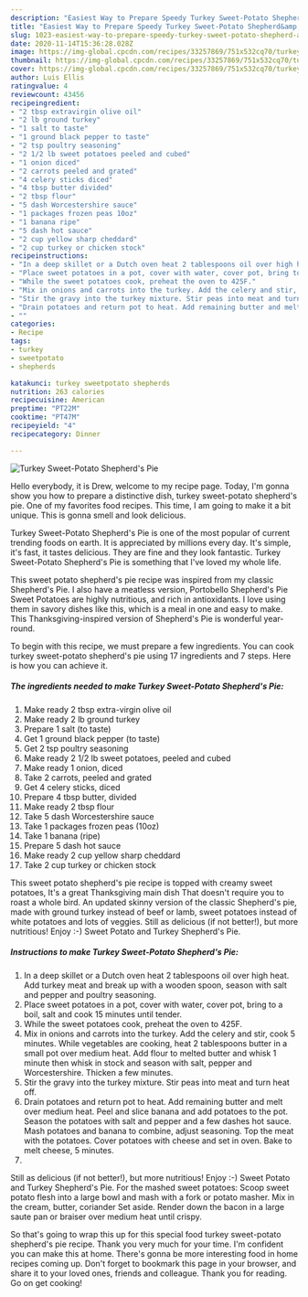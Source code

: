 ```yaml
---
description: "Easiest Way to Prepare Speedy Turkey Sweet-Potato Shepherd&amp;#39;s Pie"
title: "Easiest Way to Prepare Speedy Turkey Sweet-Potato Shepherd&amp;#39;s Pie"
slug: 1023-easiest-way-to-prepare-speedy-turkey-sweet-potato-shepherd-and-39-s-pie
date: 2020-11-14T15:36:28.028Z
image: https://img-global.cpcdn.com/recipes/33257869/751x532cq70/turkey-sweet-potato-shepherds-pie-recipe-main-photo.jpg
thumbnail: https://img-global.cpcdn.com/recipes/33257869/751x532cq70/turkey-sweet-potato-shepherds-pie-recipe-main-photo.jpg
cover: https://img-global.cpcdn.com/recipes/33257869/751x532cq70/turkey-sweet-potato-shepherds-pie-recipe-main-photo.jpg
author: Luis Ellis
ratingvalue: 4
reviewcount: 43456
recipeingredient:
- "2 tbsp extravirgin olive oil"
- "2 lb ground turkey"
- "1 salt to taste"
- "1 ground black pepper to taste"
- "2 tsp poultry seasoning"
- "2 1/2 lb sweet potatoes peeled and cubed"
- "1 onion diced"
- "2 carrots peeled and grated"
- "4 celery sticks diced"
- "4 tbsp butter divided"
- "2 tbsp flour"
- "5 dash Worcestershire sauce"
- "1 packages frozen peas 10oz"
- "1 banana ripe"
- "5 dash hot sauce"
- "2 cup yellow sharp cheddard"
- "2 cup turkey or chicken stock"
recipeinstructions:
- "In a deep skillet or a Dutch oven heat 2 tablespoons oil over high heat. Add turkey meat and break up with a wooden spoon, season with salt and pepper and poultry seasoning."
- "Place sweet potatoes in a pot, cover with water, cover pot, bring to a boil, salt and cook 15 minutes until tender."
- "While the sweet potatoes cook, preheat the oven to 425F."
- "Mix in onions and carrots into the turkey. Add the celery and stir, cook 5 minutes. While vegetables are cooking, heat 2 tablespoons butter in a small pot over medium heat. Add flour to melted butter and whisk 1 minute then whisk in stock and season with salt, pepper and Worcestershire. Thicken a few minutes."
- "Stir the gravy into the turkey mixture. Stir peas into meat and turn heat off."
- "Drain potatoes and return pot to heat. Add remaining butter and melt over medium heat. Peel and slice banana and add potatoes to the pot. Season the potatoes with salt and pepper and a few dashes hot sauce. Mash potatoes and banana to combine, adjust seasoning. Top the meat with the potatoes. Cover potatoes with cheese and set in oven. Bake to melt cheese, 5 minutes."
- ""
categories:
- Recipe
tags:
- turkey
- sweetpotato
- shepherds

katakunci: turkey sweetpotato shepherds 
nutrition: 263 calories
recipecuisine: American
preptime: "PT22M"
cooktime: "PT47M"
recipeyield: "4"
recipecategory: Dinner

---
```



![Turkey Sweet-Potato Shepherd&#39;s Pie](https://img-global.cpcdn.com/recipes/33257869/751x532cq70/turkey-sweet-potato-shepherds-pie-recipe-main-photo.jpg)

Hello everybody, it is Drew, welcome to my recipe page. Today, I'm gonna show you how to prepare a distinctive dish, turkey sweet-potato shepherd&#39;s pie. One of my favorites food recipes. This time, I am going to make it a bit unique. This is gonna smell and look delicious.

Turkey Sweet-Potato Shepherd&#39;s Pie is one of the most popular of current trending foods on earth. It is appreciated by millions every day. It's simple, it's fast, it tastes delicious. They are fine and they look fantastic. Turkey Sweet-Potato Shepherd&#39;s Pie is something that I've loved my whole life.

This sweet potato shepherd&#39;s pie recipe was inspired from my classic Shepherd&#39;s Pie. I also have a meatless version, Portobello Shepherd&#39;s Pie Sweet Potatoes are highly nutritious, and rich in antioxidants. I love using them in savory dishes like this, which is a meal in one and easy to make. This Thanksgiving-inspired version of Shepherd&#39;s Pie is wonderful year-round.


To begin with this recipe, we must prepare a few ingredients. You can cook turkey sweet-potato shepherd&#39;s pie using 17 ingredients and 7 steps. Here is how you can achieve it.

<!--inarticleads1-->

##### The ingredients needed to make Turkey Sweet-Potato Shepherd&#39;s Pie:

1. Make ready 2 tbsp extra-virgin olive oil
1. Make ready 2 lb ground turkey
1. Prepare 1 salt (to taste)
1. Get 1 ground black pepper (to taste)
1. Get 2 tsp poultry seasoning
1. Make ready 2 1/2 lb sweet potatoes, peeled and cubed
1. Make ready 1 onion, diced
1. Take 2 carrots, peeled and grated
1. Get 4 celery sticks, diced
1. Prepare 4 tbsp butter, divided
1. Make ready 2 tbsp flour
1. Take 5 dash Worcestershire sauce
1. Take 1 packages frozen peas (10oz)
1. Take 1 banana (ripe)
1. Prepare 5 dash hot sauce
1. Make ready 2 cup yellow sharp cheddard
1. Take 2 cup turkey or chicken stock


This sweet potato shepherd&#39;s pie recipe is topped with creamy sweet potatoes, It&#39;s a great Thanksgiving main dish That doesn&#39;t require you to roast a whole bird. An updated skinny version of the classic Shepherd&#39;s pie, made with ground turkey instead of beef or lamb, sweet potatoes instead of white potatoes and lots of veggies. Still as delicious (if not better!), but more nutritious! Enjoy :-) Sweet Potato and Turkey Shepherd&#39;s Pie. 

<!--inarticleads2-->

##### Instructions to make Turkey Sweet-Potato Shepherd&#39;s Pie:

1. In a deep skillet or a Dutch oven heat 2 tablespoons oil over high heat. Add turkey meat and break up with a wooden spoon, season with salt and pepper and poultry seasoning.
1. Place sweet potatoes in a pot, cover with water, cover pot, bring to a boil, salt and cook 15 minutes until tender.
1. While the sweet potatoes cook, preheat the oven to 425F.
1. Mix in onions and carrots into the turkey. Add the celery and stir, cook 5 minutes. While vegetables are cooking, heat 2 tablespoons butter in a small pot over medium heat. Add flour to melted butter and whisk 1 minute then whisk in stock and season with salt, pepper and Worcestershire. Thicken a few minutes.
1. Stir the gravy into the turkey mixture. Stir peas into meat and turn heat off.
1. Drain potatoes and return pot to heat. Add remaining butter and melt over medium heat. Peel and slice banana and add potatoes to the pot. Season the potatoes with salt and pepper and a few dashes hot sauce. Mash potatoes and banana to combine, adjust seasoning. Top the meat with the potatoes. Cover potatoes with cheese and set in oven. Bake to melt cheese, 5 minutes.
1. 


Still as delicious (if not better!), but more nutritious! Enjoy :-) Sweet Potato and Turkey Shepherd&#39;s Pie. For the mashed sweet potatoes: Scoop sweet potato flesh into a large bowl and mash with a fork or potato masher. Mix in the cream, butter, coriander Set aside. Render down the bacon in a large saute pan or braiser over medium heat until crispy. 

So that's going to wrap this up for this special food turkey sweet-potato shepherd&#39;s pie recipe. Thank you very much for your time. I'm confident you can make this at home. There's gonna be more interesting food in home recipes coming up. Don't forget to bookmark this page in your browser, and share it to your loved ones, friends and colleague. Thank you for reading. Go on get cooking!
